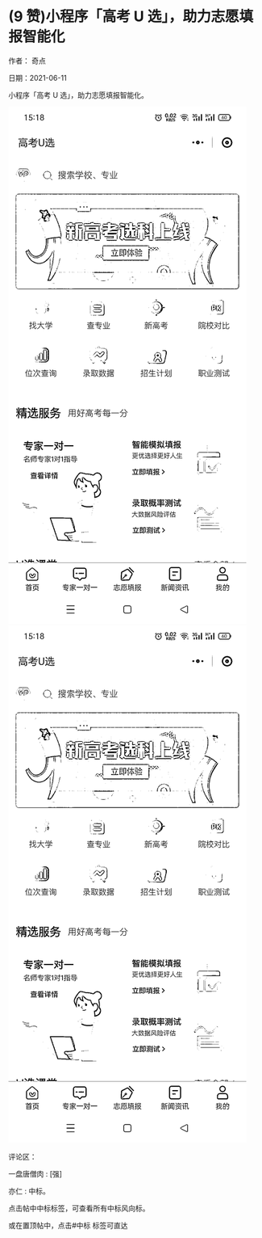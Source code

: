 
# (9 赞)小程序「高考 U 选」，助力志愿填报智能化

作者：  奇点

日期：2021-06-11

小程序「高考 U 选」，助力志愿填报智能化。

![](img/gaokao-xiangguan_0626.png)![](img/gaokao-xiangguan_0631.png)

评论区：

一盘唐僧肉 : [强]

亦仁 : 中标。

点击帖中中标标签，可查看所有中标风向标。

或在置顶帖中，点击#中标  标签可直达
